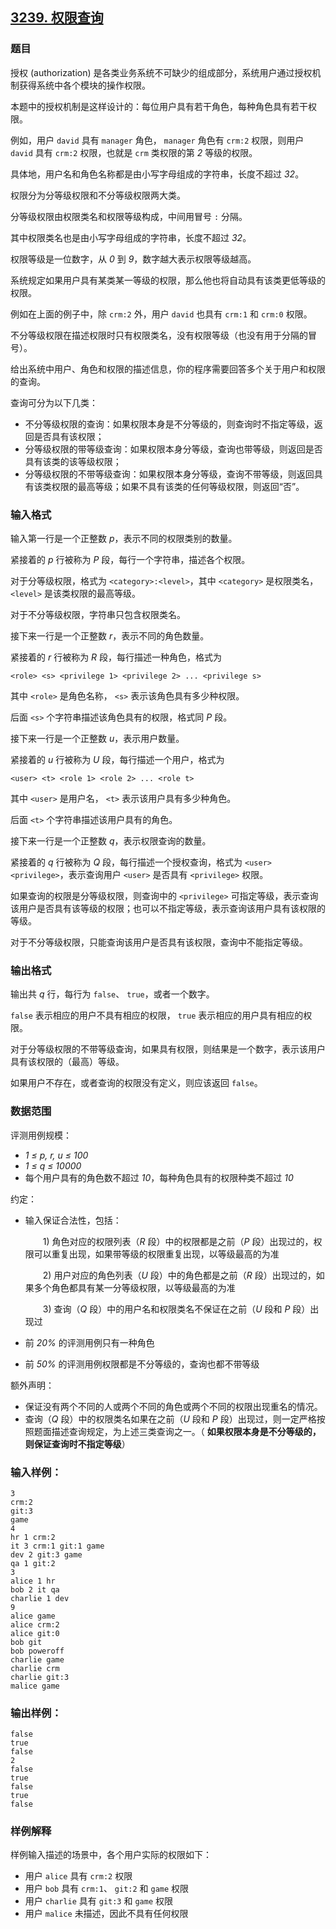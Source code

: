 ## [3239. 权限查询](https://www.acwing.com/problem/content/3242/)

### 题目

授权 (authorization) 是各类业务系统不可缺少的组成部分，系统用户通过授权机制获得系统中各个模块的操作权限。

本题中的授权机制是这样设计的：每位用户具有若干角色，每种角色具有若干权限。

例如，用户 `david` 具有 `manager` 角色， `manager` 角色有 `crm:2` 权限，则用户 `david` 具有 `crm:2` 权限，也就是 `crm` 类权限的第 *2* 等级的权限。

具体地，用户名和角色名称都是由小写字母组成的字符串，长度不超过 *32*。

权限分为分等级权限和不分等级权限两大类。

分等级权限由权限类名和权限等级构成，中间用冒号 `:` 分隔。

其中权限类名也是由小写字母组成的字符串，长度不超过 *32*。

权限等级是一位数字，从 *0* 到 *9*，数字越大表示权限等级越高。

系统规定如果用户具有某类某一等级的权限，那么他也将自动具有该类更低等级的权限。

例如在上面的例子中，除 `crm:2` 外，用户 `david` 也具有 `crm:1` 和 `crm:0` 权限。

不分等级权限在描述权限时只有权限类名，没有权限等级（也没有用于分隔的冒号）。

给出系统中用户、角色和权限的描述信息，你的程序需要回答多个关于用户和权限的查询。

查询可分为以下几类：

- 不分等级权限的查询：如果权限本身是不分等级的，则查询时不指定等级，返回是否具有该权限；
- 分等级权限的带等级查询：如果权限本身分等级，查询也带等级，则返回是否具有该类的该等级权限；
- 分等级权限的不带等级查询：如果权限本身分等级，查询不带等级，则返回具有该类权限的最高等级；如果不具有该类的任何等级权限，则返回“否”。

### 输入格式

输入第一行是一个正整数 *p*，表示不同的权限类别的数量。

紧接着的 *p* 行被称为 *P* 段，每行一个字符串，描述各个权限。

对于分等级权限，格式为 `<category>:<level>`，其中 `<category>` 是权限类名， `<level>` 是该类权限的最高等级。

对于不分等级权限，字符串只包含权限类名。

接下来一行是一个正整数 *r*，表示不同的角色数量。

紧接着的 *r* 行被称为 *R* 段，每行描述一种角色，格式为

`<role> <s> <privilege 1> <privilege 2> ... <privilege s>`

其中 `<role>` 是角色名称， `<s>` 表示该角色具有多少种权限。

后面 `<s>` 个字符串描述该角色具有的权限，格式同 *P* 段。

接下来一行是一个正整数 *u*，表示用户数量。

紧接着的 *u* 行被称为 *U* 段，每行描述一个用户，格式为

`<user> <t> <role 1> <role 2> ... <role t>`

其中 `<user>` 是用户名， `<t>` 表示该用户具有多少种角色。

后面 `<t>` 个字符串描述该用户具有的角色。

接下来一行是一个正整数 *q*，表示权限查询的数量。

紧接着的 *q* 行被称为 *Q* 段，每行描述一个授权查询，格式为 `<user> <privilege>`，表示查询用户 `<user>` 是否具有 `<privilege>` 权限。

如果查询的权限是分等级权限，则查询中的 `<privilege>` 可指定等级，表示查询该用户是否具有该等级的权限；也可以不指定等级，表示查询该用户具有该权限的等级。

对于不分等级权限，只能查询该用户是否具有该权限，查询中不能指定等级。

### 输出格式

输出共 *q* 行，每行为 `false`、 `true`，或者一个数字。

`false` 表示相应的用户不具有相应的权限， `true` 表示相应的用户具有相应的权限。

对于分等级权限的不带等级查询，如果具有权限，则结果是一个数字，表示该用户具有该权限的（最高）等级。

如果用户不存在，或者查询的权限没有定义，则应该返回 `false`。

### 数据范围

评测用例规模：

- *1 ≤ p, r, u ≤ 100*
- *1 ≤ q ≤ 10000*
- 每个用户具有的角色数不超过 *10*，每种角色具有的权限种类不超过 *10*

约定：

- 输入保证合法性，包括：


    　　1) 角色对应的权限列表（*R* 段）中的权限都是之前（*P* 段）出现过的，权限可以重复出现，如果带等级的权限重复出现，以等级最高的为准


    　　2) 用户对应的角色列表（*U* 段）中的角色都是之前（*R* 段）出现过的，如果多个角色都具有某一分等级权限，以等级最高的为准


    　　3) 查询（*Q* 段）中的用户名和权限类名不保证在之前（*U* 段和 *P* 段）出现过
- 前 *20%* 的评测用例只有一种角色
- 前 *50%* 的评测用例权限都是不分等级的，查询也都不带等级

额外声明：

- 保证没有两个不同的人或两个不同的角色或两个不同的权限出现重名的情况。
- 查询（*Q* 段）中的权限类名如果在之前（*U* 段和 *P* 段）出现过，则一定严格按照题面描述查询规定，为上述三类查询之一。（ **如果权限本身是不分等级的，则保证查询时不指定等级**）

### 输入样例：

```
3
crm:2
git:3
game
4
hr 1 crm:2
it 3 crm:1 git:1 game
dev 2 git:3 game
qa 1 git:2
3
alice 1 hr
bob 2 it qa
charlie 1 dev
9
alice game
alice crm:2
alice git:0
bob git
bob poweroff
charlie game
charlie crm
charlie git:3
malice game
```

### 输出样例：

```
false
true
false
2
false
true
false
true
false
```

### 样例解释

样例输入描述的场景中，各个用户实际的权限如下：

- 用户 `alice` 具有 `crm:2` 权限
- 用户 `bob` 具有 `crm:1`、 `git:2` 和 `game` 权限
- 用户 `charlie` 具有 `git:3` 和 `game` 权限
- 用户 `malice` 未描述，因此不具有任何权限
